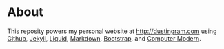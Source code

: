 # About
This reposity powers my personal website at <http://dustingram.com> using [Github](http://github.com), [Jekyll](https://github.com/mojombo/jekyll), [Liquid](http://github.com/Shopify/liquid), [Markdown](http://daringfireball.net/projects/markdown/), [Bootstrap](http://twitter.github.com/bootstrap/), and [Computer Modern](http://en.wikipedia.org/wiki/Computer_Modern).
